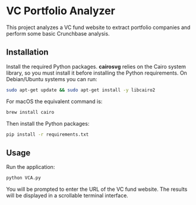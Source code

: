 # VC Portfolio Analyzer

This project analyzes a VC fund website to extract portfolio companies and perform some basic Crunchbase analysis.

## Installation

Install the required Python packages. **cairosvg** relies on the Cairo system
library, so you must install it before installing the Python requirements.
On Debian/Ubuntu systems you can run:

```bash
sudo apt-get update && sudo apt-get install -y libcairo2
```

For macOS the equivalent command is:

```bash
brew install cairo
```

Then install the Python packages:

```bash
pip install -r requirements.txt
```

## Usage

Run the application:

```bash
python VCA.py
```

You will be prompted to enter the URL of the VC fund website. The results will be displayed in a scrollable terminal interface.
